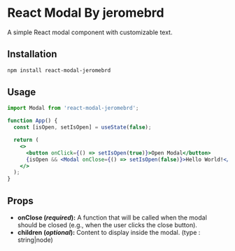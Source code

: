 # React Modal By jeromebrd

A simple React modal component with customizable text.

## Installation

```bash
npm install react-modal-jeromebrd
```

## Usage

```jsx
import Modal from 'react-modal-jeromebrd';

function App() {
  const [isOpen, setIsOpen] = useState(false);

  return (
    <>
      <button onClick={() => setIsOpen(true)}>Open Modal</button>
      {isOpen && <Modal onClose={() => setIsOpen(false)}>Hello World!</Modal>}
    </>
  );
}
```

## Props

- **onClose (_required_):** A function that will be called when the modal should be closed (e.g., when the user clicks the close button).
- **children (_optional_):** Content to display inside the modal. (type : string|node)
